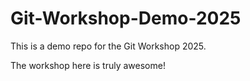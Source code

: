 # Git-Workshop-Demo-2025

This is a demo repo for the Git Workshop 2025.

The workshop here is truly awesome!
